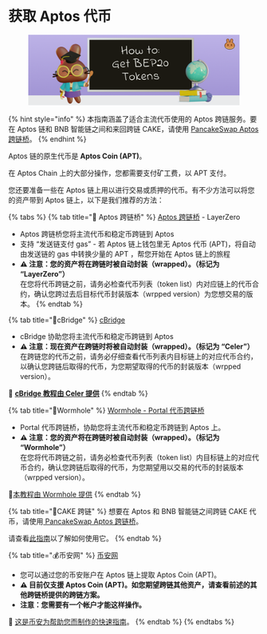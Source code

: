 # 获取 Aptos 代币

<figure><img src="../../.gitbook/assets/how-to-get-bep20-tokens-header.png" alt=""><figcaption></figcaption></figure>

{% hint style="info" %}
本指南涵盖了适合主流代币使用的 Aptos 跨链服务。要在 Aptos 链和 BNB 智能链之间和来回跨链 CAKE，请使用 [PancakeSwap Aptos 跨链桥](https://bridge.pancakeswap.finance/stargate)。
{% endhint %}

Aptos 链的原生代币是 **Aptos Coin (APT)**。&#x20;

在 Aptos Chain 上的大部分操作，您都需要支付矿工费，以 APT 支付。

您还要准备一些在 Aptos 链上用以进行交易或质押的代币。有不少方法可以将您的资产带到 Aptos 链上，以下是我们推荐的方法：

{% tabs %}
{% tab title="🌉 Aptos 跨链桥" %}
[Aptos 跨链桥](https://theaptosbridge.com/bridge) - LayerZero

* Aptos 跨链桥您将主流代币和稳定币跨链到 Aptos&#x20;
* 支持 “发送链支付 gas” - 若 Aptos 链上钱包里无 Aptos 代币 (APT)，将自动由发送链的 gas 中转换少量的 APT ，帮您开始在 Aptos 链上的旅程
* **⚠️ 注意：您的资产将在跨链时被自动封装（wrapped）。（标记为 “LayerZero”）** \
  在您将代币跨链之前，请务必检查代币列表（token list）内对应链上的代币合约，确认您跨过去后目标代币封装版本（wrpped version）为您想交易的版本。
{% endtab %}

{% tab title="🌉cBridge" %}
[cBridge ](https://cbridge.celer.network/)

* cBridge 协助您将主流代币和稳定币跨链到 Aptos&#x20;
* **⚠️ 注意：现在资产在跨链时将被自动封装（wrapped）。（标记为 “Celer”）** \
  在跨链您的代币之前，请务必仔细查看代币列表内目标链上的对应代币合约，以确认您跨链后取得的代币，为您期望取得的代币的封装版本（wrpped version）。

**📖** [**cBridge 教程由 Celer 提供**](https://cbridge-docs.celer.network/tutorial/cross-chain-transfer)
{% endtab %}

{% tab title="🌉Wormhole" %}
[Wormhole - Portal 代币跨链桥 ](https://www.portalbridge.com/#/transfer)

* Portal 代币跨链桥，协助您将主流代币和稳定币跨链到 Aptos 上。&#x20;
* **⚠️ 注意：您的资产将在跨链时被自动封装（wrapped）。（标记为 “Wormhole”）** \
  在您将代币跨链之前，请务必检查代币列表（token list）内目标链上的对应代币合约，确认您跨链后取得的代币，为您期望用以交易的代币的封装版本（wrpped version）。

📖[本教程由 Wormhole 提供](https://docs.wormhole.com/wormhole/video-tutorial-how-to-use-portal)
{% endtab %}

{% tab title="🥞CAKE 跨链" %}
想要在 Aptos 和 BNB 智能链之间跨链 CAKE 代币，请使用[ PancakeSwap Aptos 跨链桥](https://bridge.pancakeswap.finance/aptos)。

请查看[此指南](../../chan-pin/kua-lian/evm-lian-yu-aptos-zhi-jian-kua-lian.md)以了解如何使用它。
{% endtab %}

{% tab title="💰币安网" %}
[币安网 ](https://www.binance.com/en/)

* 您可以通过您的币安账户在 Aptos 链上提取 Aptos Coin (APT)。&#x20;
* **⚠️ 目前仅支援 Aptos Coin (APT)。如您期望跨链其他资产，请查看前述的其他跨链桥提供的跨链方案。**
* **注意：您需要有一个帐户才能这样操作。**&#x20;

📖 [这是币安为帮助您而制作的快速指南](https://www.binance.com/zh-CN/support/faq/85a1c394ac1d489fb0bfac0ef2fceafd)。
{% endtab %}
{% endtabs %}
